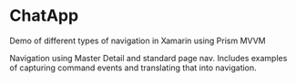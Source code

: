 # ChatApp
Demo of different types of navigation in Xamarin using Prism MVVM

Navigation using Master Detail and standard page nav. Includes examples of capturing command events and translating that into navigation.
